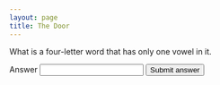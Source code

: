 ```yaml
---
layout: page
title: The Door
---
```

<div id="box">
	<p>What is a four-letter word that has only one vowel in it.</p>
  <form action="/cat/mao">
    <label for="answer">Answer</label>
    <input type="password" name="answer" id="answer" />
    <button type="submit">Submit answer</button>
  </form>
</div>
<script>
  const ansArray = ["true","correct","ya","betul","yes","yup","yups","tepat","right","y","t","1"];
  // Oh, you found this eh. You... hacker person you!
  let queryString = window.location.search;
  const ansRegex = /\?answer=/;
  if(ansRegex.test(queryString)) {
    let ans = queryString.substr(queryString.indexOf("=") + 1);
    if(ansArray.includes(ans.toLowerCase())) {
      const title = "The Door <i>is Opened!</i>";
      let webTitle = document.getElementsByClassName('dynamic-title')[0];
      let mobileTitle = document.getElementById('topbar-title');
      webTitle.innerHTML = title;
      mobileTitle.innerHTML = title;
      let box = document.getElementById('box');
      box.innerHTML = "Congrtulations code breaker person! 👀<br />Here are some goodies for you:<br /><ol><li><a href='https://www.rudzainy.my/assets/Portfolio_Rudzainy.pdf'>Portfolio (PDF)</a></li><li>Unlisted YouTube videos:<ul><li><a href='https://youtu.be/haeEC00aPTM'>Maya x Rudzainy Solemnization</a></li><li><a href='https://youtu.be/iVN648eYbJw'>MLBB S30 Ruby Main</a></li></ul></li><li><a href='https://rudzainy.blogspot.com/'>Old blog</a></li></ol>";
    }
  }
</script>